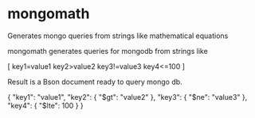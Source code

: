 # mongomath
Generates mongo queries from strings like mathematical equations

mongomath generates queries for mongodb from strings like

[ 
	key1=value1
	key2>value2
	key3!=value3
	key4<=100
]

Result is a Bson document ready to query mongo db.

{
  "key1": "value1",
  "key2": {
    "$gt": "value2"
  },
  "key3": {
    "$ne": "value3"
  },
  "key4": {
    "$lte": 100
  }
}

